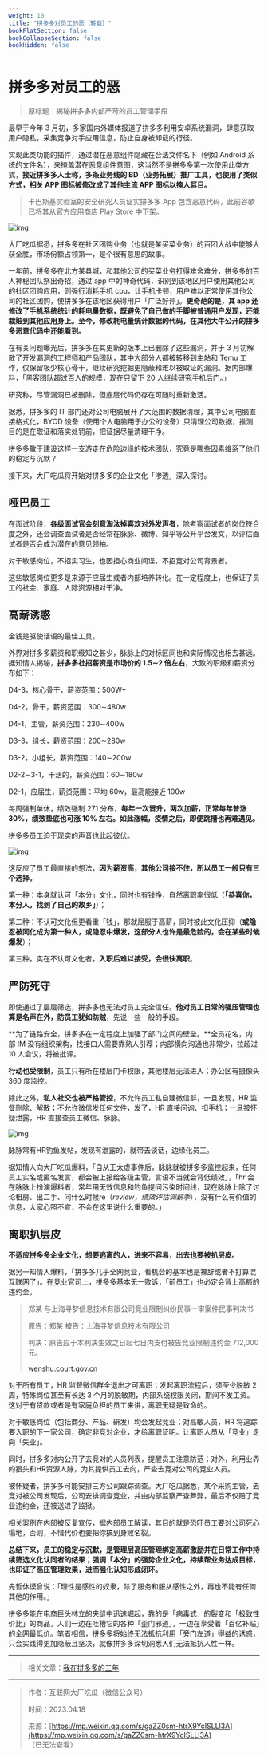 ```yaml
---
weight: 10
title: "拼多多对员工的恶［转载］"
bookFlatSection: false
bookCollapseSection: false
bookHidden: false
---
```


# 拼多多对员工的恶

> 原标题：揭秘拼多多内部严苛的员工管理手段

最早于今年 3 月初，多家国内外媒体报道了拼多多利用安卓系统漏洞，肆意获取用户隐私，采集竞争对手应用信息，防止自身被卸载的行径。

实现此类功能的插件，通过潜在恶意组件隐藏在合法文件名下（例如 Android 系统的文件名），来掩盖潜在恶意组件意图，这当然不是拼多多第一次使用此类方式，**接近拼多多人士称，多条业务线的 BD（业务拓展）推广工具，也使用了类似方式，相关 APP 图标被修改成了其他主流 APP 图标以掩人耳目。**

> 卡巴斯基实验室的安全研究人员证实拼多多 App 包含恶意代码，此前谷歌已将其从官方应用商店 Play Store 中下架。

![img](https://fo.lioil.live/photo/pinduoduo-report.jpg)

大厂吃瓜据悉，拼多多在社区团购业务（也就是某买菜业务）的百团大战中能够大获全胜，市场份额占领第一，是个很有意思的故事。

一年前，拼多多在北方某县城，和其他公司的买菜业务打得难舍难分，拼多多的百人神秘团队祭出奇招，通过 app 中的神奇代码，识别到该地区用户使用其他公司的社区团购应用，则强行消耗手机 cpu，让手机卡顿，用户难以正常使用其他公司的社区团购，使拼多多在该地区获得用户「广泛好评」。**更奇葩的是，其 app 还修改了手机系统统计的耗电量数据，既避免了自己做的手脚被普通用户发现，还能栽赃到其他应用身上。至今，修改耗电量统计数据的代码，在其他大牛公开的拼多多恶意代码中还能看到。**

在有关问题曝光后，拼多多在其更新的版本上已删除了这些漏洞，并于 3 月初解散了开发漏洞的工程师和产品团队，其中大部分人都被转移到主站和 Temu 工作，仅保留极少核心骨干，继续研究挖掘更隐蔽和难以被取证的漏洞。据内部爆料，「黑客团队超过百人的规模，现在只留下 20 人继续研究手机后门。」

研究称，尽管漏洞已被删除，但底层代码仍存在可随时重新激活。

据悉，拼多多的 IT 部门还对公司电脑展开了大范围的数据清理，其中公司电脑直接格式化，BYOD 设备（使用个人电脑用于办公的设备）只清理公司数据，推测目的是在取证和落实处罚前，把证据尽量清理干净。

拼多多敢于建设这样一支游走在危险边缘的技术团队，究竟是哪些因素维系了他们的稳定与沉默？

接下来，大厂吃瓜将开始对拼多多的企业文化「渗透」深入探讨。

## 哑巴员工

在面试阶段，**各级面试官会刻意淘汰掉喜欢对外发声者**，除考察面试者的岗位符合度之外，还会调查面试者是否经常在脉脉、微博、知乎等公开平台发文，以评估面试者是否会成为潜在的意见领袖。

对于敏感岗位，不招实习生，也因担心商业间谍，不招竞对公司背景者。

这些敏感岗位更多是来源于应届生或者内部培养转化。在一定程度上，也保证了员工的社会、家庭、人际资源相对干净。

## 高薪诱惑

金钱是驱使话语的最佳工具。

外界对拼多多薪资和职级知之甚少，脉脉上的对标区间也和实际情况也相去甚远。据知情人揭秘，**拼多多社招薪资是市场价的 1.5∼2 倍左右**，大致的职级和薪资分布如下：

D4-3，核心骨干，薪资范围：500W+

D4-2，骨干，薪资范围：300∼480w

D4-1，主管，薪资范围：230∼400w

D3-3，组长，薪资范围：200∼280w

D3-2，小组长，薪资范围：140∼200w

D2-2∼3-1，干活的，薪资范围：60∼180w

D2-1，应届生，薪资范围：平均 60w，最高能接近 100w

每周强制单休，绩效强制 271 分布，**每年一次晋升，两次加薪，正常每年普涨 30%，绩效垫底也可涨 10% 左右。如此涨幅，疫情之后，即便跳槽也再难遇见。**

拼多多员工迫于现实的声音也此起彼伏。

![img](https://fo.lioil.live/photo/pinduoduo-voices-1.jpg)

这反应了员工最直接的想法，**因为薪资高，其他公司接不住，所以员工一般只有三个选择。**

第一种：本身就认可「本分」文化，同时也有钱挣，自然离职率很低（**「恭喜你，本分人，找到了自己的故乡」**）；

第二种：不认可文化但更看重「钱」，那就屈服于高薪，同时被此文化压抑（**或隐忍被同化成为第一种人，或隐忍中爆发，这部分人也许是最危险的，会在某些时候爆发**）；

第三种，实在不认可文化者，**入职后难以接受，会很快离职**。

## 严防死守

即使通过了层层筛选，拼多多也无法对员工完全信任。**他对员工日常的强压管理也算是名声在外，防员工犹如防贼**，先说一些一般的手段。

**为了链路安全，拼多多在一定程度上加强了部门之间的壁垒。**全员花名，内部 IM 没有组织架构，找接口人需要靠熟人引荐；内部横向沟通也非常少，拉超过 10 人会议，将被批评。

**行动也受限制**，员工只有所在楼层门卡权限，其他楼层无法进入；办公区有摄像头 360 度监控。

除此之外，**私人社交也被严格管控**，不允许员工私自建微信群，一旦发现，HR 监督删除、解散；不允许微信发任何文件，发了，HR 直接问询、扣手机；一旦被怀疑泄露，HR 直接查员工微信、脉脉。

![img](https://fo.lioil.live/photo/pinduoduo-voices-2.jpg)

脉脉常有HR钓鱼发帖，发现有泄露的，就带去谈话，边缘化员工。

据知情人向大厂吃瓜爆料，「自从王太虚事件后，脉脉就被拼多多监控起来，任何员工实名或匿名发言，都会被上报给各级主管，言语不当就会背低绩效」，「hr 会在脉脉上扮演爆料者，常年用无效信息和钓鱼提问污染时间线，现在脉脉上除了讨论租房、出二手、问什么时候re（*review，绩效评估调薪季*），没有什么有价值的信息，大家心照不宣，不会在这里说什么重要的。」

## 离职扒层皮

**不适应拼多多企业文化，想要逃离的人，进来不容易，出去也要被扒层皮。**

据另一知情人爆料，「拼多多几乎全网竞业，看机会的基本也是裸辞或者不打算混互联网了」。在竞业官司上，拼多多基本无一败诉，「前员工」也必定会背上高额的违约金。

> 郑某 与上海寻梦信息技术有限公司竞业限制纠纷民事一审案件民事判决书
>
> 原告：郑某 被告：上海寻梦信息技术有限公司
>
> 判决：原告应于本判决生效之日起七日内支付被告竞业限制违约金 712,000 元。
>
> [wenshu.court.gov.cn](https://wenshu.court.gov.cn/website/wenshu/181107ANFZ0BXSK4/index.html?docId=atoDsMcIm6e3ESJZ4tPKASQnes/HOAr1OXZ+oxxMk0NyPlCBXm2y3vUKq3u+IEo4nBq7C8zRrkLuS1WOPVTrhfXfcglnjnPmoJbmuG6X/IsFUGoCoxEDhL1RcMq5aG8T)

对于所有员工，HR 监督微信群全退出才可离职；发起离职流程后，须至少脱敏 2 周，特殊岗位甚至有长达 3 个月的脱敏期，内部系统权限关闭，期间不发工资。这对于有贷款或者是有家庭负担的员工来讲，离职无疑是致命的。

对于敏感岗位（包括商分、产品、研发）均会发起竞业；对高敏人员，HR 将追踪要入职的下一家公司，确定非竞对企业，才给离职证明。让离职人员从「竞业」走向「失业」。

同时，拼多多对内公开了去竞对的人员列表，提醒员工注意防范；对外，利用业界的猎头和HR资源人脉，为其提供员工去向，严查去竞对公司的竞业人员。

被怀疑者，拼多多可能安排三方公司跟踪调查。大厂吃瓜据悉，某个采购主管，去竞对被公司发现后，公司安排调查竞业，并由内部监察严查舞弊，最后不仅赔了竞业违约金，还被送进了监狱。

相关案例在内部被反复宣传，据内部员工解读，其目的就是恐吓员工要对公司死心塌地，否则，不惜代价也要把你搞到身败名裂。

**总结下来，员工的稳定与沉默，是管理层高压管理绑定高薪激励并在日常工作中持续筛选文化认同者的结果；强调「本分」的强势企业文化，持续帮业务达成目标，也印证了高压管理效果，进而强化认知形成闭环。**

先哲休谟曾说：「理性是感性的奴隶，除了服务和服从感性之外，再也不能有任何其他的作用。」

拼多多能在电商巨头林立的夹缝中迅速崛起，靠的是「病毒式」的裂变和「极致性价比」的商品，人们一边在吐槽它的各种「歪门邪道」，一边在享受着「百亿补贴」的全网最低价。笔者相信，拼多多将始终无法抵抗利用「旁门左道」得益的诱惑，只会实践得更加隐蔽且坚决，就像拼多多深切洞悉人们无法抵抗人性一样。

---

> 相关文章：[我在拼多多的三年](https://mp.weixin.qq.com/s/1f-XpG9IDoNLXQmVSXO1Lw)

---

> 作者：互联网大厂吃瓜（微信公众号）
>
> 时间：2023.04.18
>
> 来源：[https://mp.weixin.qq.com/s/gaZZ0sm-htrX9YcISLLl3A](https://mp.weixin.qq.com/s/gaZZ0sm-htrX9YcISLLl3A) （已无法查看）